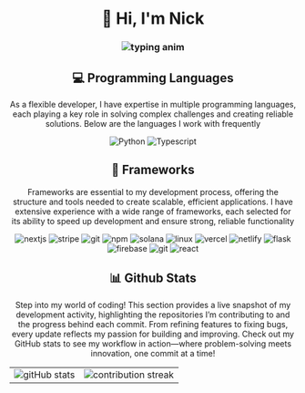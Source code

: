 <h1 align="center">👋 Hi, I'm Nick</h1>

<div align="center">
    <h3><img src="https://readme-typing-svg.herokuapp.com?font=Jetbrains+mono&size=30&duration=2000&color=d8582c&center=true&vCenter=true&width=435&lines=.Empowering+Progress..;Through+Technology..;" alt="typing anim"/></h3>
</div>

<h2 align="center" class="section-heading">💻 Programming Languages</h2>
<p align="center">As a flexible developer, I have expertise in multiple programming languages, each playing a key role in solving complex challenges and creating reliable solutions. Below are the languages I work with frequently</p>
<div align="center">
  <!-- <img src="https://img.shields.io/badge/Rust-C36241?style=for-the-badge&logo=rust&logoColor=white" alt="Rust"/> -->
  <img src="https://img.shields.io/badge/Python-3776AB?style=for-the-badge&logo=python&logoColor=white" alt="Python"/>
  <img src="https://img.shields.io/badge/Typescript-3178C6?style=for-the-badge&logo=typescript&logoColor=white" alt="Typescript"/>
</div>

<h2 align="center" class="section-heading">🔧 Frameworks</h2>
<p align="center">Frameworks are essential to my development process, offering the structure and tools needed to create scalable, efficient applications. I have extensive experience with a wide range of frameworks, each selected for its ability to speed up development and ensure strong, reliable functionality</p>
<div align="center">
  <!-- Frameworks -->
    <img src="https://img.shields.io/badge/next.js-000000?style=for-the-badge&logo=next.js&logoColor=white" alt="nextjs"/>
    <img src="https://img.shields.io/badge/stripe-635BFF?style=for-the-badge&logo=stripe&logoColor=white" alt="stripe"/>
    <img src="https://img.shields.io/badge/git-F05032?style=for-the-badge&logo=git&logoColor=white" alt="git"/>
    <img src="https://img.shields.io/badge/npm-5FA04E?style=for-the-badge&logo=nodedotjs&logoColor=white" alt="npm"/>
    <img src="https://img.shields.io/badge/solana--sdk-9945FF?style=for-the-badge&logo=solana&logoColor=white" alt="solana"/>
    <img src="https://img.shields.io/badge/linux-FCC624?style=for-the-badge&logo=linux&logoColor=black" alt="linux"/>
    <img src="https://img.shields.io/badge/vercel-000000?style=for-the-badge&logo=vercel&logoColor=white" alt="vercel"/>
    <img src="https://img.shields.io/badge/netlify-00C7B7?style=for-the-badge&logo=netlify&logoColor=white" alt="netlify"/>
    <img src="https://img.shields.io/badge/flask-000000?style=for-the-badge&logo=flask&logoColor=white" alt="flask"/>
    <img src="https://img.shields.io/badge/firebase-DD2C00?style=for-the-badge&logo=firebase&logoColor=white" alt="firebase"/>
    <img src="https://img.shields.io/badge/mongodb-47A248?style=for-the-badge&logo=mongodb&logoColor=white" alt="git"/>
    <img src="https://img.shields.io/badge/react%20native-61DAFB?style=for-the-badge&logo=react&logoColor=black" alt="react"/>
</div>


<div align="center">
  <h2>📊 Github Stats</h2>
  <p>Step into my world of coding! This section provides a live snapshot of my development activity, highlighting the repositories I’m contributing to and the progress behind each commit. From refining features to fixing bugs, every update reflects my passion for building and improving. Check out my GitHub stats to see my workflow in action—where problem-solving meets innovation, one commit at a time!</p>  

  <table align="center" width="100%" height="100%">
    <tr>
       <td><img style="border: none;" src="https://github-readme-stats.vercel.app/api?username=RoyalGr4pe&show_icons=true&theme=codeSTACKr" alt="gitHub stats"/></td>
       <td><img style="border: none;" src="https://github-readme-streak-stats.herokuapp.com/?user=RoyalGr4pe&theme=codeSTACKr" alt="contribution streak"/></td>
    </tr>
  </table>

  <table align="center" width="100%" height="100%">
    <tr>
        <td><img style="border: none;" src="https://github-profile-summary-cards.vercel.app/api/cards/profile-details?username=RoyalGr4pe&theme=codeSTACKr" alt="github stats"/></td>
        <td><img style="border: none;" src="https://github-profile-summary-cards.vercel.app/api/cards/productive-time?username=RoyalGr4pe&theme=codeSTACKr&utcOffset=10" alt="productive time"/></td>
        <td><img style="border: none;" src="https://github-profile-summary-cards.vercel.app/api/cards/most-commit-language?username=RoyalGr4pe&theme=codeSTACKr" alt="most commit language"/></td>
    </tr>
  </table>
</div>

<h2 align="center" class="section-heading">🌐 Connect with Me</h2>
<p align="center">You can find my professional journey on LinkedIn, explore my portfolio to see my work, or discover my latest projects on Product Hunt. Whether you're interested in collaboration, new opportunities, or simply exchanging ideas on cutting-edge technology, I’d love to hear from you. Let’s build something great together!</p>
<div align="center">
  <a href="https://www.linkedin.com/in/nickjames-info/">
    <img src="https://img.shields.io/badge/linkedin-0077B5?style=for-the-badge&logo=linkedin&logoColor=white" alt="linkedin"/>
  </a>
  <a href="https://nickjames.info/">
    <img src="https://img.shields.io/badge/portfolio-DD2C00?style=for-the-badge&logo=portfolio&logoColor=white" alt="portfolio"/>
  </a>
  <a href="https://github.com/RoyalGr4pe" target="_blank">
    <img src="https://img.shields.io/badge/github-181717.svg?&style=for-the-badge&logo=github&logoColor=white" alt="github"/>
  </a>
  <a href="https://www.producthunt.com/@nickjames" target="_blank">
    <img src="https://img.shields.io/badge/product%20hunt-DA552F?&style=for-the-badge&logo=producthunt&logoColor=white" alt="ProductHunt"/>
  </a>
<br></br>
<img src="https://komarev.com/ghpvc/?username=RoyalGr4pe&style=for-the-badge" alt="Profile views" />
</div>

